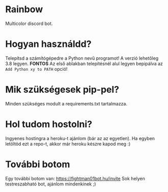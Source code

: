 # Rainbow
Multicolor discord bot.

# Hogyan használdd?
Telepítsd a számítógépedre a Python nevű programot! A verzió lehetőleg 3.8 legyen.
**FONTOS** Az első ablakban telepítésnél alul legyen bepipálva az `Add Python xy to PATH` opció!

# Mik szükségesek pip-pel?
Minden szükséges modult a requirements.txt tartalmazza. 

# Hol tudom hostolni?
Ingyenes hostingra a heroku-t ajánlom (bár az az egyetlen). Ha egyben letöltöd ezt a repo-t, akkor már heroku készre kapod meg :)

# További botom
Egy további botom van: https://fightman01bot.hu/invite
Sok helyen testreszabható bot, ajánlom mindenkinek ;)
